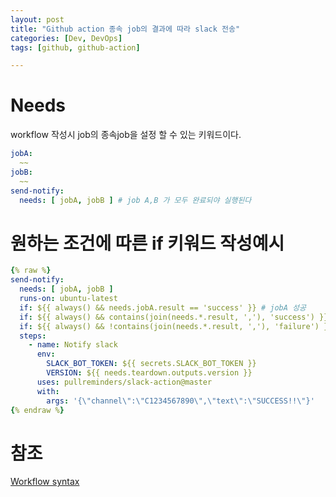 ```yaml
---
layout: post
title: "Github action 종속 job의 결과에 따라 slack 전송"
categories: [Dev, DevOps]
tags: [github, github-action]

---
```


# Needs

workflow 작성시 job의 종속job을 설정 할 수 있는 키워드이다.

```yaml
jobA:
  ~~
jobB:
  ~~
send-notify:
  needs: [ jobA, jobB ] # job A,B 가 모두 완료되야 실행된다
```

# 원하는 조건에 따른 if 키워드 작성예시

```yaml
{% raw %}
send-notify:
  needs: [ jobA, jobB ]
  runs-on: ubuntu-latest
  if: ${{ always() && needs.jobA.result == 'success' }} # jobA 성공
  if: ${{ always() && contains(join(needs.*.result, ','), 'success') }} # 하나라도 success인 경우
  if: ${{ always() && !contains(join(needs.*.result, ','), 'failure') }} # failure job이 하나도 없으면, skipped or canceled result 도 있으니 주의
  steps:
    - name: Notify slack
      env:
        SLACK_BOT_TOKEN: ${{ secrets.SLACK_BOT_TOKEN }}
        VERSION: ${{ needs.teardown.outputs.version }}
      uses: pullreminders/slack-action@master
      with:
        args: '{\"channel\":\"C1234567890\",\"text\":\"SUCCESS!!\"}'
{% endraw %}
```

# 참조

[Workflow syntax](https://docs.github.com/actions/using-workflows/workflow-syntax-for-github-actions#jobsjob_idneeds)
